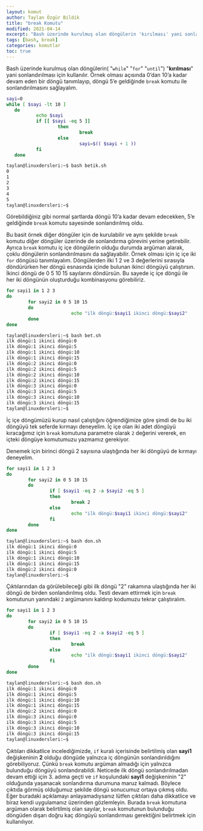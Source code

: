 ```yaml
---
layout: komut
author: Taylan Özgür Bildik
title: "break Komutu"
modified: 2021-04-14
excerpt: "Bash üzerinde kurulmuş olan döngülerin 'kırılması' yani sonlandırılması için kullanılır."
tags: [bash, break]
categories: komutlar 
toc: true 
---
```



Bash üzerinde kurulmuş olan döngülerin( "`while`" "`for`" "`until`") "**kırılması**" yani sonlandırılması için kullanılır.  Örnek olması açısında 0’dan 10’a kadar devam eden bir döngü tanımlayıp, döngü 5’e geldiğinde `break` komutu ile sonlandırılmasını sağlayalım.

```bash
sayi=0
while [ $sayi -lt 10 ]
   do
           echo $sayi
           if [[ $sayi -eq 5 ]] 
                   then
                           break
                   else
                           sayi=$(( $sayi + 1 ))
           fi
   done
```

```bash
taylan@linuxdersleri:~$ bash betik.sh 
0
1
2
3
4
5
taylan@linuxdersleri:~$
```

Görebildiğiniz gibi normal şartlarda döngü 10’a kadar devam edecekken, 5’e geldiğinde `break` komutu sayesinde sonlandırılmış oldu.

Bu basit örnek diğer döngüler için de kurulabilir ve aynı şekilde `break` komutu diğer döngüler üzerinde de sonlandırma görevini yerine getirebilir. Ayrıca `break` komutu iç içe döngülerin olduğu durumda argüman alarak, çoklu döngülerin sonlandırılmasını da sağlayabilir. Örnek olması için iç içe iki `for` döngüsü tanımlayalım. Döngülerden ilki 1 2 ve 3 değerlerini sırasıyla döndürürken her döngü esnasında içinde bulunan ikinci döngüyü çalıştırsın. İkinci döngü de 0 5 10 15 sayılarını döndürsün. Bu sayede iç içe döngü ile her iki döngünün oluşturduğu kombinasyonu görebiliriz. 

```bash
for sayi1 in 1 2 3 
do
        for sayi2 in 0 5 10 15
        do
                        echo "ilk döngü:$sayi1 ikinci döngü:$sayi2"
        done
done
```

```bash
taylan@linuxdersleri:~$ bash bet.sh 
ilk döngü:1 ikinci döngü:0
ilk döngü:1 ikinci döngü:5
ilk döngü:1 ikinci döngü:10
ilk döngü:1 ikinci döngü:15
ilk döngü:2 ikinci döngü:0
ilk döngü:2 ikinci döngü:5
ilk döngü:2 ikinci döngü:10
ilk döngü:2 ikinci döngü:15
ilk döngü:3 ikinci döngü:0
ilk döngü:3 ikinci döngü:5
ilk döngü:3 ikinci döngü:10
ilk döngü:3 ikinci döngü:15
taylan@linuxdersleri:~$
```

İç içe döngümüzü kurup nasıl çalıştığını öğrendiğimize göre şimdi de bu iki döngüyü tek seferde kırmayı deneyelim. İç içe olan iki adet döngüyü kıracağımız için `break` komutuna parametre olarak `2` değerini vererek, en içteki döngüye komutumuzu yazmamız gerekiyor.

Denemek için birinci döngü 2 sayısına ulaştığında her iki döngüyü de kırmayı deneyelim.

```bash
for sayi1 in 1 2 3 
do
        for sayi2 in 0 5 10 15
        do
                if [ $sayi1 -eq 2 -a $sayi2 -eq 5 ]
                then
                        break 2
                else
                        echo "ilk döngü:$sayi1 ikinci döngü:$sayi2"
                fi
        done
done
```

```bash
taylan@linuxdersleri:~$ bash don.sh 
ilk döngü:1 ikinci döngü:0
ilk döngü:1 ikinci döngü:5
ilk döngü:1 ikinci döngü:10
ilk döngü:1 ikinci döngü:15
ilk döngü:2 ikinci döngü:0
taylan@linuxdersleri:~$
```

Çıktılarından da görülebileceği gibi ilk döngü "2" rakamına ulaştığında her iki döngü de birden sonlandırılmış oldu. Testi devam ettirmek için `break` komutunun yanındaki `2` argümanını kaldırıp kodumuzu tekrar çalıştıralım.

```bash
for sayi1 in 1 2 3 
do
        for sayi2 in 0 5 10 15
        do
                if [ $sayi1 -eq 2 -a $sayi2 -eq 5 ]
                then
                        break
                else
                        echo "ilk döngü:$sayi1 ikinci döngü:$sayi2"
                fi
        done
done
```

```bash
taylan@linuxdersleri:~$ bash don.sh 
ilk döngü:1 ikinci döngü:0
ilk döngü:1 ikinci döngü:5
ilk döngü:1 ikinci döngü:10
ilk döngü:1 ikinci döngü:15
ilk döngü:2 ikinci döngü:0
ilk döngü:3 ikinci döngü:0
ilk döngü:3 ikinci döngü:5
ilk döngü:3 ikinci döngü:10
ilk döngü:3 ikinci döngü:15
taylan@linuxdersleri:~$
```

Çıktıları dikkatlice incelediğimizde, `if` kuralı içerisinde belirtilmiş olan **sayi1** değişkeninin **2** olduğu döngüde yalnızca iç döngünün sonlandırıldığını görebiliyoruz. Çünkü `break` komutu argüman almadığı için yalnızca bulunduğu döngüyü sonlandırabildi. Neticede ilk döngü sonlandırılmadan devam ettiği için 3. adıma geçti ve `if` koşulundaki **sayi1** değişkeninin "2" olduğunda yaşanacak sonlandırma durumuna maruz kalmadı. Böylece çıktıda görmüş olduğumuz şekilde döngü sonucumuz ortaya çıkmış oldu. Eğer buradaki açıklamayı anlayamadıysanız lütfen çıktıları daha dikkatlice ve biraz kendi uygulamanız üzerinden gözlemleyin. Burada `break` komutuna argüman olarak belirtilmiş olan sayılar, `break` komutunun bulunduğu döngüden dışarı doğru kaç döngüyü sonlandırması gerektiğini belirtmek için kullanılıyor.